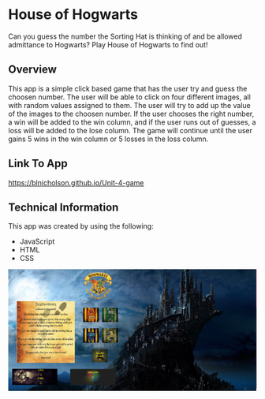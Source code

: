 # **House of Hogwarts**
Can you guess the number the Sorting Hat is thinking of and be allowed admittance to Hogwarts?  Play House of Hogwarts to find out!
## **Overview**
This app is a simple click based game that has the user try and guess the choosen number.  The user will be able to click on four different images, all with random values assigned to them.  The user will try to add up the value of the images to the choosen number. If the user chooses the right number, a win will be added to the win column, and if the user runs out of guesses, a loss will be added to the lose column.  The game will continue until the user gains 5 wins in the win column or 5 losses in the loss column.  

## **Link To App**
https://blnicholson.github.io/Unit-4-game
## **Technical Information**
This app was created by using the following:

* JavaScript
* HTML
* CSS

![Alt text](assets/images/HogWarts1.PNG)


